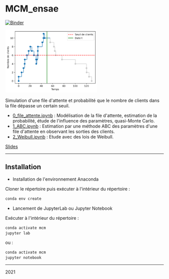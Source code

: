 # MCM_ensae

[![Binder](https://mybinder.org/badge_logo.svg)](https://mybinder.org/v2/gh/baptiste-pasquier/MCM_ensae/HEAD)

<img src="img/icon.png" alt="Icon" height="200"/> 

Simulation d'une file d'attente et probabilité que le nombre de clients dans la file dépasse un certain seuil.

- [0_file_attente.ipynb](https://nbviewer.jupyter.org/github/baptiste-pasquier/MCM_ensae/blob/HEAD/0_file_attente.ipynb) : Modélisation de la file d'attente, estimation de la probabilité, étude de l'influence des paramètres, quasi-Monte Carlo.
- [1_ABC.ipynb](https://nbviewer.jupyter.org/github/baptiste-pasquier/MCM_ensae/blob/HEAD/1_ABC.ipynb) : Estimation par une méthode ABC des paramètres d'une file d'attente en observant les sorties des clients.
- [2_Weibull.ipynb](https://nbviewer.jupyter.org/github/baptiste-pasquier/MCM_ensae/blob/HEAD/2_Weibull.ipynb) : Etude avec des lois de Weibull.

[Slides](slides.pdf)

-----------------

## Installation

* Installation de l'environnement Anaconda

Cloner le répertoire puis exécuter à l'intérieur du répertoire : 
```bash
conda env create
```

* Lancement de JupyterLab ou Jupyter Notebook

Exécuter à l'intérieur du répertoire : 
```bash
conda activate mcm
jupyter lab
```
ou : 
```bash
conda activate mcm
jupyter notebook
```

-----------------

2021
